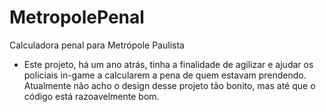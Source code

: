 # MetropolePenal
Calculadora penal para Metrópole Paulista

* Este projeto, há um ano atrás, tinha a finalidade de agilizar e ajudar os policiais in-game a calcularem a pena de quem estavam prendendo. Atualmente não acho o design desse projeto tão bonito, mas até que o código está razoavelmente bom.
